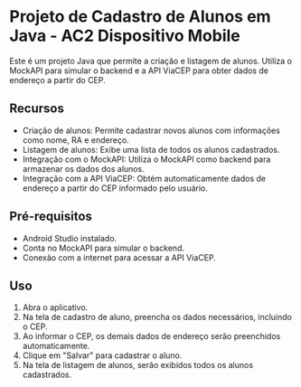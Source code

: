 # Projeto de Cadastro de Alunos em Java - AC2 Dispositivo Mobile

Este é um projeto Java que permite a criação e listagem de alunos. Utiliza o MockAPI para simular o backend e a API ViaCEP para obter dados de endereço a partir do CEP.

## Recursos

- Criação de alunos: Permite cadastrar novos alunos com informações como nome, RA e endereço.
- Listagem de alunos: Exibe uma lista de todos os alunos cadastrados.
- Integração com o MockAPI: Utiliza o MockAPI como backend para armazenar os dados dos alunos.
- Integração com a API ViaCEP: Obtém automaticamente dados de endereço a partir do CEP informado pelo usuário.

## Pré-requisitos

- Android Studio instalado.
- Conta no MockAPI para simular o backend.
- Conexão com a internet para acessar a API ViaCEP.


## Uso

1. Abra o aplicativo.
2. Na tela de cadastro de aluno, preencha os dados necessários, incluindo o CEP.
3. Ao informar o CEP, os demais dados de endereço serão preenchidos automaticamente.
4. Clique em "Salvar" para cadastrar o aluno.
5. Na tela de listagem de alunos, serão exibidos todos os alunos cadastrados.


